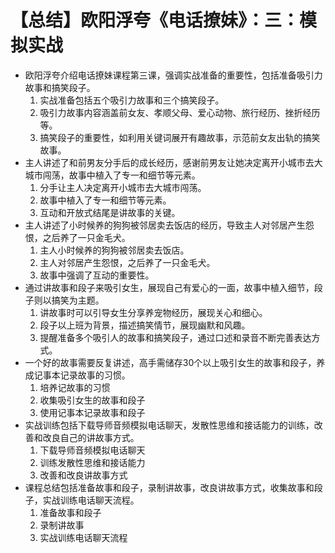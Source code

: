 # 【总结】欧阳浮夸《电话撩妹》：三：模拟实战

-   欧阳浮夸介绍电话撩妹课程第三课，强调实战准备的重要性，包括准备吸引力故事和搞笑段子。
    1.  实战准备包括五个吸引力故事和三个搞笑段子。
    2.  吸引力故事内容涵盖前女友、孝顺父母、爱心动物、旅行经历、挫折经历等。
    3.  搞笑段子的重要性，如利用关键词展开有趣故事，示范前女友出轨的搞笑故事。
-   主人讲述了和前男友分手后的成长经历，感谢前男友让她决定离开小城市去大城市闯荡，故事中植入了专一和细节等元素。
    1.  分手让主人决定离开小城市去大城市闯荡。
    2.  故事中植入了专一和细节等元素。
    3.  互动和开放式结尾是讲故事的关键。
-   主人讲述了小时候养的狗狗被邻居卖去饭店的经历，导致主人对邻居产生怨恨，之后养了一只金毛犬。
    1.  主人小时候养的狗狗被邻居卖去饭店。
    2.  主人对邻居产生怨恨，之后养了一只金毛犬。
    3.  故事中强调了互动的重要性。
-   通过讲故事和段子来吸引女生，展现自己有爱心的一面，故事中植入细节，段子则以搞笑为主题。
    1.  讲故事时可以引导女生分享养宠物经历，展现关心和细心。
    2.  段子以上班为背景，描述搞笑情节，展现幽默和风趣。
    3.  提醒准备多个吸引人的故事和搞笑段子，通过口述和录音不断完善表达方式。
-   一个好的故事需要反复讲述，高手需储存30个以上吸引女生的故事和段子，养成记事本记录故事的习惯。
    1.  培养记故事的习惯
    2.  收集吸引女生的故事和段子
    3.  使用记事本记录故事和段子
-   实战训练包括下载导师音频模拟电话聊天，发散性思维和接话能力的训练，改善和改良自己的讲故事方式。
    1.  下载导师音频模拟电话聊天
    2.  训练发散性思维和接话能力
    3.  改善和改良讲故事方式
-   课程总结包括准备故事和段子，录制讲故事，改良讲故事方式，收集故事和段子，实战训练电话聊天流程。
    1.  准备故事和段子
    2.  录制讲故事
    3.  实战训练电话聊天流程